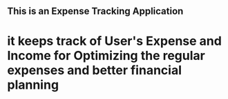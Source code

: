 ## This is an Expense Tracking Application

# it keeps track of User's Expense and Income for Optimizing the regular expenses and better financial planning



